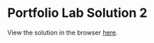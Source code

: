 # Portfolio Lab Solution 2

View the solution in the browser [here](http://sf-wdi-19-20.github.io/modules/w1_d2_3_portfolio_lab/solution_2/index.html).